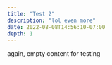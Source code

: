 ```yaml
---
title: "Test 2"
description: "lol even more"
date: 2022-08-08T14:56:10-07:00
depth: 1
---
```


again, empty content for testing
